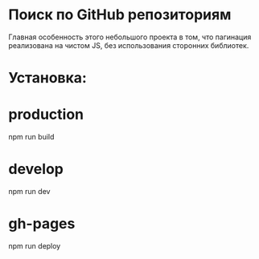 # Поиск по GitHub репозиториям
  Главная особенность этого небольшого проекта в том, что пагинация реализована на чистом JS, без использования сторонних библиотек.
#  Установка:
# production
npm run build
# develop
npm run dev
# gh-pages
npm run deploy
